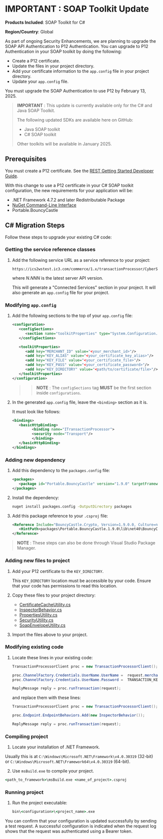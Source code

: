 # IMPORTANT : SOAP Toolkit Update

**Products Included**: SOAP Toolkit for C#

**Region/Country**: Global

As part of ongoing Security Enhancements, we are planning to upgrade the SOAP API Authentication to P12 Authentication. You can upgrade to P12 Authentication in your SOAP toolkit by doing the following:

- Create a P12 certificate.
- Update the files in your project directory.
- Add your certificate information to the `app.config` file in your project directory.
- Update your `app.config` file.

You must upgrade the SOAP Authentication to use P12 by February 13, 2025.

> **IMPORTANT** : This update is currently available only for the C# and Java SOAP Toolkit.
> 
> The following updated SDKs are available here on GitHub:
> 
> - Java SOAP toolkit
> - C# SOAP toolkit
> 
> Other toolkits will be available in January 2025.

## Prerequisites

You must create a P12 certificate. See the [REST Getting Started Developer Guide](https://developer.cybersource.com/docs/cybs/en-us/platform/developer/all/rest/rest-getting-started/restgs-jwt-message-intro/restgs-security-p12-intro.html).

With this change to use a P12 certificate in your C# SOAP toolkit configuration, the new requirements for your application will be:

- .NET Framework 4.7.2 and later Redistributable Package
- [NuGet Command-Line Interface](https://learn.microsoft.com/en-us/nuget/reference/nuget-exe-cli-reference?tabs=windows)
- Portable.BouncyCastle

## C# Migration Steps

Follow these steps to upgrade your existing C# code:

### Getting the service reference classes

1. Add the following service URL as a service reference to your project:

   ```text
   https://ics2wstest.ic3.com/commerce/1.x/transactionProcessor/CyberSourceTransaction_N.NNN.wsdl
   ```

   where *N.NNN* is the latest server API version.

   This will generate a "Connected Services" section in your project. It will also generate an `app.config` file for your project.

### Modifying `app.config`

1. Add the following sections to the top of your `app.config` file:

   ```xml
   <configuration>
      <configSections>
         <section name="toolkitProperties" type="System.Configuration.NameValueSectionHandler"/>
      </configSections>

      <toolkitProperties>
         <add key="MERCHANT_ID" value="<your_merchant_id>"/>
         <add key="KEY_ALIAS" value="<your_certificate_key_alias>"/>
         <add key="KEY_FILE" value="<your_certificate_file>"/>
         <add key="KEY_PASS" value="<your_certificate_password>"/>
         <add key="KEY_DIRECTORY" value="<path/to/certificate/file>"/>
      </toolkitProperties>
   </configuration>
   ```

   > > **NOTE** : The `configSections` tag **MUST** be the first section inside `configurations`.

2. In the generated `app.config` file, leave the `<binding>` section as it is.

   It must look like follows:

   ```xml
   <bindings>
      <basicHttpBinding>
            <binding name="ITransactionProcessor">
            <security mode="Transport"/>
            </binding>
      </basicHttpBinding>
   </bindings>
   ```

### Adding new dependency

1. Add this dependency to the `packages.config` file:

   ```xml
   <packages>
      <package id="Portable.BouncyCastle" version="1.9.0" targetFramework="net472" />
   </packages>
   ```

2. Install the dependency:
   ```cmd
   nuget install packages.config -OutputDirectory packages
   ```

3. Add this package reference to your `.csproj` file:
   ```xml
   <Reference Include="BouncyCastle.Crypto, Version=1.9.0.0, Culture=neutral, PublicKeyToken=0e99375e54769942, processorArchitecture=MSIL">
      <HintPath>packages\Portable.BouncyCastle.1.9.0\lib\net40\BouncyCastle.Crypto.dll</HintPath>
   </Reference>
   ```

> **NOTE** : These steps can also be done through Visual Studio Package Manager.

### Adding new files to project

1. Add your P12 certificate to the `KEY_DIRECTORY`.

   This `KEY_DIRECTORY` location must be accessible by your code. Ensure that your code has permissions to read this location.

2. Copy these files to your project directory:
   - [CertificateCacheUtility.cs](CSharpSoapToolkit\CertificateCacheUtility.cs)
   - [InspectorBehavior.cs](CSharpSoapToolkit\InspectorBehavior.cs)
   - [PropertiesUtility.cs](CSharpSoapToolkit\PropertiesUtility.cs)
   - [SecurityUtility.cs](CSharpSoapToolkit\SecurityUtility.cs)
   - [SoapEnvelopeUtility.cs](CSharpSoapToolkit\SoapEnvelopeUtility.cs)

3. Import the files above to your project.

### Modifying existing code

1. Locate these lines in your existing code:

   ```csharp
   TransactionProcessorClient proc = new TransactionProcessorClient();

   proc.ChannelFactory.Credentials.UserName.UserName =  request.merchantID;
   proc.ChannelFactory.Credentials.UserName.Password =  TRANSACTION_KEY;

   ReplyMessage reply = proc.runTransaction(request);
   ```

   and replace them with these lines:

   ```csharp
   TransactionProcessorClient proc = new TransactionProcessorClient();

   proc.Endpoint.EndpointBehaviors.Add(new InspectorBehavior());

   ReplyMessage reply = proc.runTransaction(request);
   ```

### Compiling project

1.  Locate your installation of .NET Framework.

   Usually this is at `C:\Windows\Microsoft.NET\Framework\v4.0.30319` (32-bit) or `C:\Windows\Microsoft.NET\Framework64\v4.0.30319` (64-bit).

2.  Use `msBuild.exe` to compile your project.

   ```cmd
   <path_to_framework>\msBuild.exe <name_of_project>.csproj
   ```

### Running project

1. Run the project executable:

   ```cmd
   bin\<configuration>\<project_name>.exe
   ```

You can confirm that your configuration is updated successfully by sending a test request. A successful configuration is indicated when the request log shows that the request was authenticated using a Bearer token.
